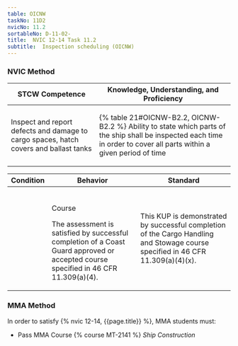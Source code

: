 ```yaml
---
table: OICNW
taskNo: 11D2
nvicNo: 11.2 
sortableNo: D-11-02-
title:  NVIC 12-14 Task 11.2 
subtitle:  Inspection scheduling (OICNW)
---
```






### NVIC Method

<a style="display:none;" onclick="togglevisibility('nvic_methods')" >Show NVIC method.</a>

<div id='nvic_methods' class='show'>

<table>
<thead>
<tr>
<th class='forty'> STCW Competence </th>
<th class='sixty'> Knowledge, Understanding, and Proficiency </th>
</tr>
</thead>

<tbody>
<tr><td markdown='1'>

Inspect and report defects and damage to cargo spaces, hatch covers and ballast tanks

</td><td markdown='1'>

{% table 21#OICNW-B2.2, OICNW-B2.2 %} Ability to state which parts of the ship shall be inspected each time in order to cover all parts within a given period of time

</td></tr>


</tbody>
</table>


<table>
<thead>
<tr><th class='twenty'>  Condition </th><th class='twenty'> Behavior </th><th  class='sixty'>Standard </th></tr>
</thead>
<tbody >



<tr><td markdown='1'>


</td><td markdown='1'>


<br>

<div class="tooltip" markdown='1'>

Course

The assessment is satisfied by successful completion of a Coast Guard approved or accepted course specified in 46 CFR 11.309(a)(4).

</div>


</td><td markdown='1'>

This KUP is demonstrated by successful completion of the Cargo Handling and Stowage course specified in 46 CFR 11.309(a)(4)(x).

</td></tr>
</tbody>
</table>
</div>


### MMA Method

In order to satisfy  {% nvic 12-14, {{page.title}}  %}, MMA students must:

* Pass MMA Course {% course MT-2141 %}  *Ship Construction*